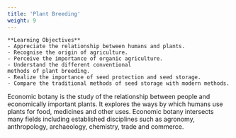```yaml
---
title: 'Plant Breeding'
weight: 9
---
```

  
```hint {role="info"}
**Learning Objectives**
- Appreciate the relationship between humans and plants. 
- Recognise the origin of agriculture. 
- Perceive the importance of organic agriculture. 
- Understand the different conventional 
methods of plant breeding. 
- Realize the importance of seed protection and seed storage. 
- Compare the traditional methods of seed storage with modern methods.
```

Economic botany is the study of the relationship between people and economically important plants. It explores the ways by which humans use plants for food, medicines and other uses. Economic botany intersects many fields including established disciplines such as agronomy, anthropology, archaeology, chemistry, trade and commerce.


